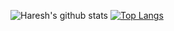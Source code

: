 
![Haresh's github stats](https://github-readme-stats.vercel.app/api?username=hareshbaskaran&show_icons=true&theme=merko)
[![Top Langs](https://github-readme-stats.vercel.app/api/top-langs/?username=hareshbaskaran&layout=compact&theme=merko)](https://github.com/anuraghazra/github-readme-stats)
